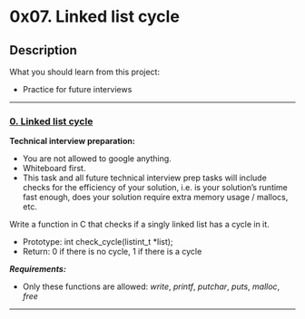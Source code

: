 # 0x07. Linked list cycle

## Description

What you should learn from this project:

* Practice for future interviews

---

### [0. Linked list cycle](./0-check_cycle.c)

**Technical interview preparation:**

* You are not allowed to google anything.
* Whiteboard first.
* This task and all future technical interview prep tasks will include checks for the efficiency of your solution, i.e. is your solution’s runtime fast enough, does your solution require extra memory usage / mallocs, etc.

Write a function in C that checks if a singly linked list has a cycle in it.

* Prototype: int check_cycle(listint_t *list);
* Return: 0 if there is no cycle, 1 if there is a cycle

***Requirements:***

* Only these functions are allowed: *write*, *printf*, *putchar*, *puts*, *malloc*, *free*

---